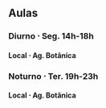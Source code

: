 
## Aulas


### Diurno $\cdot$ Seg. 14h-18h

#### Local $\cdot$ Ag. Botânica


### Noturno $\cdot$ Ter. 19h-23h

#### Local $\cdot$ Ag. Botânica

